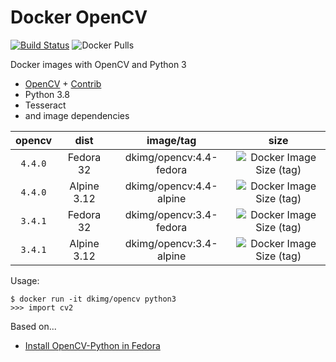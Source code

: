 # Docker OpenCV

[![Build Status](https://travis-ci.org/dkimg/opencv.svg?branch=master)](https://travis-ci.org/dkimg/opencv) ![Docker Pulls](https://img.shields.io/docker/pulls/dkimg/opencv.svg)

Docker images with OpenCV and Python 3

- [OpenCV](https://github.com/opencv/opencv) + [Contrib](https://github.com/opencv/opencv_contrib)
- Python 3.8
- Tesseract
- and image dependencies

| opencv | dist | image/tag | size |
|:---------:|:------:|:-----:|:-----:|
| `4.4.0` | Fedora 32 | dkimg/opencv:4.4-fedora | ![Docker Image Size (tag)](https://img.shields.io/docker/image-size/dkimg/opencv/4.4-fedora?label=image) |
| `4.4.0` | Alpine 3.12 | dkimg/opencv:4.4-alpine | ![Docker Image Size (tag)](https://img.shields.io/docker/image-size/dkimg/opencv/4.4-alpine?label=image) |
| `3.4.1` | Fedora 32 | dkimg/opencv:3.4-fedora | ![Docker Image Size (tag)](https://img.shields.io/docker/image-size/dkimg/opencv/3.4-fedora?label=image) |
| `3.4.1` | Alpine 3.12 | dkimg/opencv:3.4-alpine | ![Docker Image Size (tag)](https://img.shields.io/docker/image-size/dkimg/opencv/3.4-alpine?label=image) |

Usage:

```
$ docker run -it dkimg/opencv python3
>>> import cv2
```

Based on...

- [Install OpenCV-Python in Fedora](https://docs.opencv.org/trunk/dd/dd5/tutorial_py_setup_in_fedora.html)
